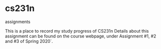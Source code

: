 # cs231n
assignments

This is a place to record my study progress of CS231n
Details about this assignment can be found on the course webpage, under Assignment #1, #2 and #3 of Spring 2020`.

